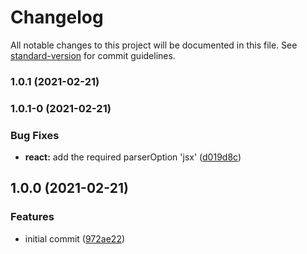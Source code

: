 # Changelog

All notable changes to this project will be documented in this file. See [standard-version](https://github.com/conventional-changelog/standard-version) for commit guidelines.

### 1.0.1 (2021-02-21)

### 1.0.1-0 (2021-02-21)


### Bug Fixes

* **react:** add the required parserOption 'jsx' ([d019d8c](https://github.com/trevinhofmann/eslint-config-principled/commit/d019d8c61b7280dc9ea6c803e9935335281253ef))

## 1.0.0 (2021-02-21)


### Features

* initial commit ([972ae22](https://github.com/trevinhofmann/eslint-config-principled/commit/972ae22558a44e21c11c8b3a4e8c8e6307510fd2))
